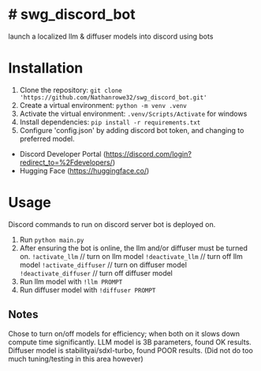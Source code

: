 <h1> # swg_discord_bot </h1>

launch a localized llm & diffuser models into discord using bots

<h1> Installation </h1>

1. Clone the repository: `git clone 'https://github.com/Nathanrowe32/swg_discord_bot.git'`
2. Create a virtual environment: `python -m venv .venv`
3. Activate the virtual environment: `.venv/Scripts/Activate` for windows
4. Install dependencies: `pip install -r requirements.txt`
5. Configure 'config.json' by adding discord bot token, and changing to preferred model.
  -  Discord Developer Portal (https://discord.com/login?redirect_to=%2Fdevelopers/)
  -  Hugging Face (https://huggingface.co/)

<h1> Usage </h1>

Discord commands to run on discord server bot is deployed on.

1. Run `python main.py`
2. After ensuring the bot is online, the llm and/or diffuser must be turned on.
   `!activate_llm` // turn on llm model
   `!deactivate_llm` // turn off llm model
   `!activate_diffuser` // turn on diffuser model
   `!deactivate_diffuser` // turn off diffuser model
3. Run llm model with `!llm PROMPT`
4. Run diffuser model with `!diffuser PROMPT`

<h2> Notes </h2>
Chose to turn on/off models for efficiency; when both on it slows down compute time significantly.
LLM model is 3B parameters, found OK results.
Diffuser model is stabilityai/sdxl-turbo, found POOR results. (Did not do too much tuning/testing in this area however)
